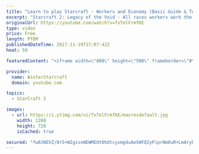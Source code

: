 ```yaml
---
title: "Learn to play Starcraft - Workers and Economy (Basic Guide & Tutorial)"
excerpt: "Starcraft 2: Legacy of the Void - All races workers work the same (mule notwithstanding!)  Wiki on mining: http://wiki.teamliquid.net/starcraft2/Mining_Minerals"
originalUrl: https://youtube.com/watch?v=TxTelFrmfKE
type: video
price: Free
length: PT8M
publishedDateTime: 2017-11-19T17:07:42Z
heat: 50

featuredContent: "<iframe width=\"800\" height=\"500\" frameborder=\"0\" src=\"https://www.youtube.com/embed/TxTelFrmfKE\" allow=\"accelerometer; autoplay; encrypted-media; gyroscope; picture-in-picture\" allowfullscreen></iframe>"

provider:
  name: WinterStarcraft
  domain: youtube.com

topics:
  - StarCraft 2

images:
  - url: https://i.ytimg.com/vi/TxTelFrmfKE/maxresdefault.jpg
    width: 1280
    height: 720
    isCached: true

secured: "fw0JNEVZ/0r5+WIgzvoWEWMEOt0hdtcyxmg4uAeSWFQ2yPiprNm8uR+LmAryh7NAYc64tHgGuaLh3+QFFdqAg35nL4ppprxCBY4lgDiPcGZIaiWcLMpGDXVGms8ZcULeGHiYCxGm7w7WDldgUxQomiXIrSFiFlawUbUYU1Q8Bm7iwwBoHrsz6/TWU2s5KRanood1LIcX8QChWiucHhQGzUdEt79t6dVo/gk+xeKqMpx0wIr7THko0xl2EtHJv0yTcHZ257X9YuTYSSUuhKaPbbayCGzsGxl6Ve2P+6g7y/dA8s3sWLcj++gQXcMXXcqZwcJ9zoIVK45XlODYMOhD1GZmke/EKjomLtE5lo+e0emfdbOLQHsmuOaL6zUMbozbT/fFItEwgsUkUlkIJpHGFrr64/6zlpprNE9w3MnDKYk=;3JdeWCnYuDpJFUIqaIvmTg=="
---
```


